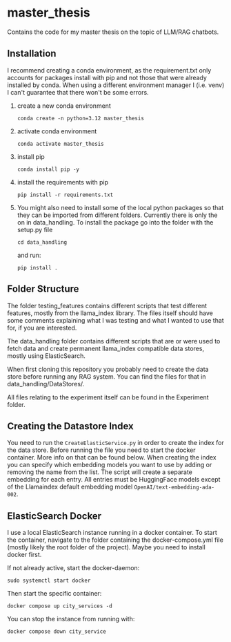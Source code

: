 # master_thesis

Contains the code for my master thesis on the topic of LLM/RAG chatbots.

## Installation

I recommend creating a conda environment, as the requirement.txt only accounts for packages install with pip and not those that were already installed by conda. When using a different environment manager I (i.e. venv) I can't guarantee that there won't be some errors.

1. create a new conda  environment
   
   ```shell
   conda create -n python=3.12 master_thesis
   ```

2. activate conda environment
   
   ```shell
   conda activate master_thesis
   ```

3. install pip
   
   ```shell
   conda install pip -y
   ```

4. install the requirements with pip
   
   ```shell
   pip install -r requirements.txt
   ```

5. You might also need to install some of the local python packages so that they can be imported from different folders. Currently there is only the on in data_handling.
   To install the package go into the folder with the setup.py file 
   
   ```shell
   cd data_handling
   ```
   
   and run:
   
   ```shell
   pip install .
   ```

## Folder Structure

The folder testing_features contains different scripts that test different features, mostly from the llama_index library. The files itself should have some comments explaining what I was testing and what I wanted to use that for, if you are interested.

The data_handling folder contains different scripts that are or were used to fetch data and create permanent llama_index compatible data stores, mostly using ElasticSearch.

When first cloning this repository you probably need to create the data store before running any RAG system. You can find the files for that in data_handling/DataStores/.

All files relating to the experiment itself can be found in the Experiment folder.

## Creating the Datastore Index

You need to run the ``CreateElasticService.py`` in order to create the index for the data store. Before running the file you need to start the docker container. More info on that can be found below.
When creating the index you can specify which embedding models you want to use by adding or removing the name from the list. The script will create a separate embedding for each entry. All entries must be HuggingFace models except of the Llamaindex default embedding model ``OpenAI/text-embedding-ada-002``.

## ElasticSearch Docker

I use a local ElasticSearch instance running in a docker container. To start the container, navigate to the folder containing the docker-compose.yml file (mostly likely the root folder of the project). Maybe you need to install docker first.

If not already active, start the docker-daemon:

```shell
sudo systemctl start docker
```

Then start the specific container:

```shell
docker compose up city_services -d
```

You can stop the instance from running with:

```shell
docker compose down city_service
```
